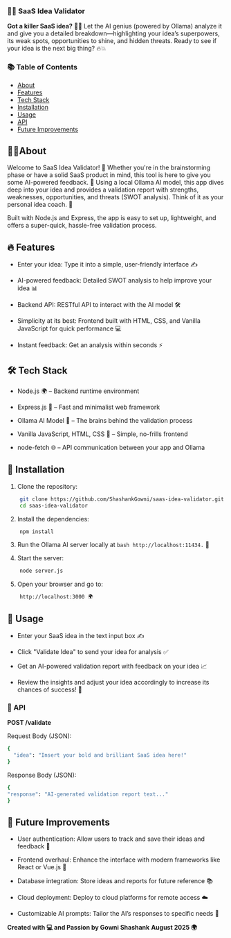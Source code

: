 ### 🚀💡 SaaS Idea Validator 

**Got a killer SaaS idea?** 🤔✨
Let the AI genius (powered by Ollama) analyze it and give you a detailed breakdown—highlighting your idea’s superpowers, its weak spots, opportunities to shine, and hidden threats. Ready to see if your idea is the next big thing? 🔥💥

### 📚 Table of Contents 

- [About](#about)
- [Features](#features)
- [Tech Stack](#tech-stack)
- [Installation](#installation)
- [Usage](#usage)
- [API](#api)
- [Future Improvements](#future-improvements)

## 🧠✨About

Welcome to SaaS Idea Validator! 🚀 Whether you're in the brainstorming phase or have a solid SaaS product in mind, this tool is here to give you some AI-powered feedback. 🚨 Using a local Ollama AI model, this app dives deep into your idea and provides a validation report with strengths, weaknesses, opportunities, and threats (SWOT analysis). Think of it as your personal idea coach. 🏅

Built with Node.js and Express, the app is easy to set up, lightweight, and offers a super-quick, hassle-free validation process.

## 🔥 Features

- Enter your idea: Type it into a simple, user-friendly interface ✍️

- AI-powered feedback: Detailed SWOT analysis to help improve your idea 📊

- Backend API: RESTful API to interact with the AI model 🛠️

- Simplicity at its best: Frontend built with HTML, CSS, and Vanilla JavaScript for quick performance 💻

- Instant feedback: Get an analysis within seconds ⚡

## 🛠️ Tech Stack

- Node.js 🌍 – Backend runtime environment

- Express.js 🚀 – Fast and minimalist web framework

- Ollama AI Model 🤖 – The brains behind the validation process

- Vanilla JavaScript, HTML, CSS 💅 – Simple, no-frills frontend

- node-fetch 🌐 – API communication between your app and Ollama

## 🔧 Installation

1. Clone the repository:

```bash
    git clone https://github.com/ShashankGowni/saas-idea-validator.git
    cd saas-idea-validator
```

2. Install the dependencies:

```bash
    npm install
```

3. Run the Ollama AI server locally at ```bash http://localhost:11434.``` 🔌

4. Start the server:
```bash
    node server.js
```

5. Open your browser and go to:

```bash
    http://localhost:3000 🌍
```


## 🎯 Usage 

- Enter your SaaS idea in the text input box ✍️

- Click "Validate Idea" to send your idea for analysis ✅

- Get an AI-powered validation report with feedback on your idea 📈

- Review the insights and adjust your idea accordingly to increase its chances of success! 💪

### 📡 API 

**POST /validate**

Request Body (JSON):

```bash
{
  "idea": "Insert your bold and brilliant SaaS idea here!"
}
```

Response Body (JSON):

```bash
{
"response": "AI-generated validation report text..."
}
```

## 🚀 Future Improvements 

- User authentication: Allow users to track and save their ideas and feedback 🔐

- Frontend overhaul: Enhance the interface with modern frameworks like React or Vue.js 🎨

- Database integration: Store ideas and reports for future reference 📚

- Cloud deployment: Deploy to cloud platforms for remote access ☁️

- Customizable AI prompts: Tailor the AI’s responses to specific needs 🎯


**Created with 💻 and Passion by Gowni Shashank**
**August 2025 🌍**